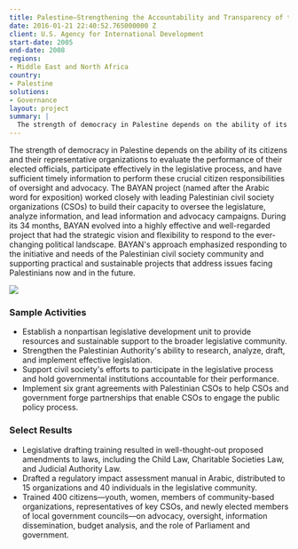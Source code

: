 ```yaml
---
title: Palestine—Strengthening the Accountability and Transparency of the Legislative Process (BAYAN)
date: 2016-01-21 22:40:52.765000000 Z
client: U.S. Agency for International Development
start-date: 2005
end-date: 2008
regions:
- Middle East and North Africa
country:
- Palestine
solutions:
- Governance
layout: project
summary: |
  The strength of democracy in Palestine depends on the ability of its citizens and their representative organizations to evaluate the performance of their elected officials, participate effectively in the legislative process, and have sufficient timely information to perform these crucial citizen responsibilities of oversight and advocacy.
---
```


The strength of democracy in Palestine depends on the ability of its citizens and their representative organizations to evaluate the performance of their elected officials, participate effectively in the legislative process, and have sufficient timely information to perform these crucial citizen responsibilities of oversight and advocacy. The BAYAN project (named after the Arabic word for exposition) worked closely with leading Palestinian civil society organizations (CSOs) to build their capacity to oversee the legislature, analyze information, and lead information and advocacy campaigns. During its 34 months, BAYAN evolved into a highly effective and well-regarded project that had the strategic vision and flexibility to respond to the ever-changing political landscape. BAYAN's approach emphasized responding to the initiative and needs of the Palestinian civil society community and supporting practical and sustainable projects that address issues facing Palestinians now and in the future.

![][1]

###  Sample Activities

* Establish a nonpartisan legislative development unit to provide resources and sustainable support to the broader legislative community.
* Strengthen the Palestinian Authority's ability to research, analyze, draft, and implement effective legislation.
* Support civil society's efforts to participate in the legislative process and hold governmental institutions accountable for their performance.
* Implement six grant agreements with Palestinian CSOs to help CSOs and government forge partnerships that enable CSOs to engage the public policy process.

###  Select Results

* Legislative drafting training resulted in well-thought-out proposed amendments to laws, including the Child Law, Charitable Societies Law, and Judicial Authority Law.
* Drafted a regulatory impact assessment manual in Arabic, distributed to 15 organizations and 40 individuals in the legislative community.
* Trained 400 citizens—youth, women, members of community-based organizations, representatives of key CSOs, and newly elected members of local government councils—on advocacy, oversight, information dissemination, budget analysis, and the role of Parliament and government.

[1]: /assets/images/projects/PalestineStrengthening.jpg
